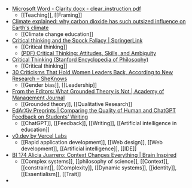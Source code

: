 - [Microsoft Word - Clarity.docx - clear_instruction.pdf](https://www.creatingrounds.com/uploads/9/6/2/4/96240662/clear_instruction.pdf)
	- [[Teaching]], [[Framing]]
- [Climate explained: why carbon dioxide has such outsized influence on Earth's climate](https://theconversation.com/climate-explained-why-carbon-dioxide-has-such-outsized-influence-on-earths-climate-123064)
	- [[Climate change education]]
- [Critical thinking and the Spock Fallacy | SpringerLink](https://link.springer.com/article/10.1007/BF00889734)
	- [[Critical thinking]]
	- [(PDF) Critical Thinking: Attitudes, Skills, and Ambiguity](https://www.researchgate.net/publication/234690811_Critical_Thinking_Attitudes_Skills_and_Ambiguity)
- [Critical Thinking (Stanford Encyclopedia of Philosophy)](https://plato.stanford.edu/entries/critical-thinking/)
	- [[Critical thinking]]
- [30 Criticisms That Hold Women Leaders Back, According to New Research – SheKnows](https://www.sheknows.com/living/articles/2839276/criticisms-that-hold-women-leaders-back/)
	- [[Gender bias]], [[Leadership]]
- [From the Editors: What Grounded Theory is Not | Academy of Management Journal](https://journals.aom.org/doi/10.5465/amj.2006.22083020)
	- [[Grounded theory]], [[Qualitative Research]]
- [EdArXiv Preprints | Comparing the Quality of Human and ChatGPT Feedback on Students’ Writing](https://edarxiv.org/ty3em/)
	- [[ChatGPT]], [[Feedback]], [[Writing]], [[Artificial intelligence in education]]
- [v0.dev by Vercel Labs](https://v0.dev/)
	- [[Rapid application development]], [[Web design]], [[Web development]], [[Artificial intelligence]], [[IDE]]
- [BI 174 Alicia Juarrero: Context Changes Everything | Brain Inspired](https://braininspired.co/podcast/174/)
	- [[Complex systems]], [[philosophy of science]], [[Context]], [[constraint]], [[Complexity]], [[Dynamic systems]], [[identity]], [[Essentialism]], [[Trait]]
-
